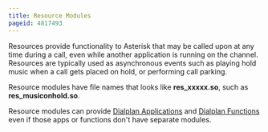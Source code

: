 ```yaml
---
title: Resource Modules
pageid: 4817493
---
```


Resources provide functionality to Asterisk that may be called upon at any time during a call, even while another application is running on the channel. Resources are typically used as asynchronous events such as playing hold music when a call gets placed on hold, or performing call parking.

Resource modules have file names that looks like **res_xxxxx.so**, such as **res_musiconhold.so**.

Resource modules can provide [Dialplan Applications](/Latest_API/API_Documentation/Dialplan_Applications) and [Dialplan Functions](/Latest_API/API_Documentation/Dialplan_Functions) even if those apps or functions don't have separate modules.
